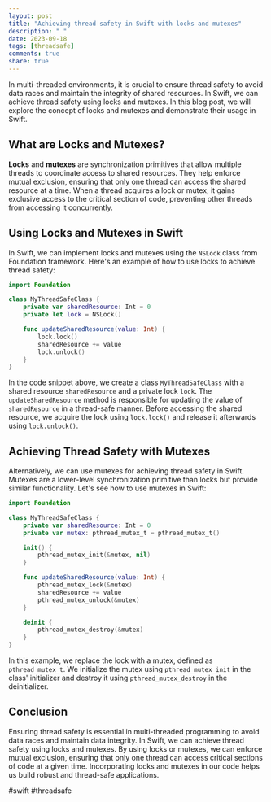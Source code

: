 ```yaml
---
layout: post
title: "Achieving thread safety in Swift with locks and mutexes"
description: " "
date: 2023-09-18
tags: [threadsafe]
comments: true
share: true
---
```


In multi-threaded environments, it is crucial to ensure thread safety to avoid data races and maintain the integrity of shared resources. In Swift, we can achieve thread safety using locks and mutexes. In this blog post, we will explore the concept of locks and mutexes and demonstrate their usage in Swift.

## What are Locks and Mutexes?

**Locks** and **mutexes** are synchronization primitives that allow multiple threads to coordinate access to shared resources. They help enforce mutual exclusion, ensuring that only one thread can access the shared resource at a time. When a thread acquires a lock or mutex, it gains exclusive access to the critical section of code, preventing other threads from accessing it concurrently.

## Using Locks and Mutexes in Swift

In Swift, we can implement locks and mutexes using the `NSLock` class from Foundation framework. Here's an example of how to use locks to achieve thread safety:

```swift
import Foundation

class MyThreadSafeClass {
    private var sharedResource: Int = 0
    private let lock = NSLock()

    func updateSharedResource(value: Int) {
        lock.lock()
        sharedResource += value
        lock.unlock()
    }
}
```

In the code snippet above, we create a class `MyThreadSafeClass` with a shared resource `sharedResource` and a private lock `lock`. The `updateSharedResource` method is responsible for updating the value of `sharedResource` in a thread-safe manner. Before accessing the shared resource, we acquire the lock using `lock.lock()` and release it afterwards using `lock.unlock()`.

## Achieving Thread Safety with Mutexes

Alternatively, we can use mutexes for achieving thread safety in Swift. Mutexes are a lower-level synchronization primitive than locks but provide similar functionality. Let's see how to use mutexes in Swift:

```swift
import Foundation

class MyThreadSafeClass {
    private var sharedResource: Int = 0
    private var mutex: pthread_mutex_t = pthread_mutex_t()

    init() {
        pthread_mutex_init(&mutex, nil)
    }

    func updateSharedResource(value: Int) {
        pthread_mutex_lock(&mutex)
        sharedResource += value
        pthread_mutex_unlock(&mutex)
    }

    deinit {
        pthread_mutex_destroy(&mutex)
    }
}
```

In this example, we replace the lock with a mutex, defined as `pthread_mutex_t`. We initialize the mutex using `pthread_mutex_init` in the class' initializer and destroy it using `pthread_mutex_destroy` in the deinitializer.

## Conclusion

Ensuring thread safety is essential in multi-threaded programming to avoid data races and maintain data integrity. In Swift, we can achieve thread safety using locks and mutexes. By using locks or mutexes, we can enforce mutual exclusion, ensuring that only one thread can access critical sections of code at a given time. Incorporating locks and mutexes in our code helps us build robust and thread-safe applications.

#swift #threadsafe